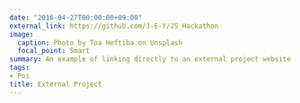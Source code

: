 ```yaml
---
date: "2016-04-27T00:00:00+09:00"
external_link: https://github.com/J-E-Y/JS_Hackathon
image:
  caption: Photo by Toa Heftiba on Unsplash
  focal_point: Smart
summary: An example of linking directly to an external project website using `external_link`.
tags:
- Pos
title: External Project
---
```


